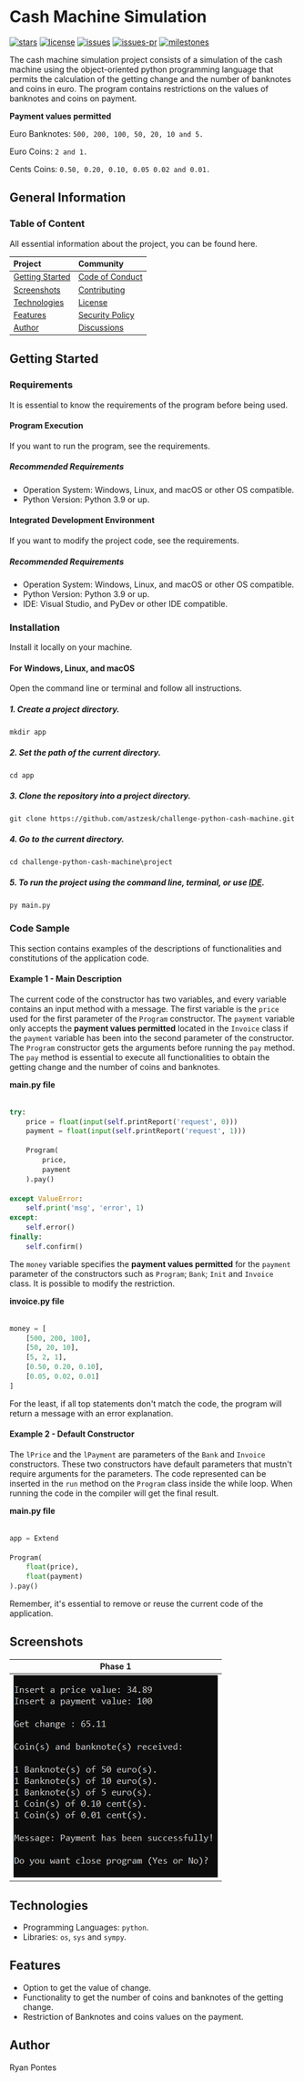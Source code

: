 # Cash Machine Simulation
[![stars](https://img.shields.io/github/stars/astzesk/challenge-python-cash-machine)](https://github.com/astzesk/challenge-python-cash-machine/stargazers)
[![license](https://img.shields.io/github/license/astzesk/challenge-python-cash-machine)](https://github.com/astzesk/challenge-python-cash-machine/blob/master/LICENSE)
[![issues](https://img.shields.io/github/issues/astzesk/challenge-python-cash-machine)](https://github.com/astzesk/challenge-python-cash-machine/issues)
[![issues-pr](https://img.shields.io/github/issues-pr/astzesk/challenge-python-cash-machine)](https://github.com/astzesk/challenge-python-cash-machine/pulls)
[![milestones](https://img.shields.io/github/milestones/open/astzesk/challenge-python-cash-machine)](https://github.com/astzesk/challenge-python-cash-machine/milestones)

The cash machine simulation project consists of a simulation of the cash machine using the object-oriented python programming language that permits the calculation of the getting change and the number of banknotes and coins in euro. The program contains restrictions on the values of banknotes and coins on payment.

**Payment values permitted**

Euro Banknotes: `500, 200, 100, 50, 20, 10 and 5.`

Euro Coins: `2 and 1.`

Cents Coins: `0.50, 0.20, 0.10, 0.05 0.02 and 0.01.` 

## General Information

### Table of Content
All essential information about the project, you can be found here.

| Project    | Community |
|    :----   |    :----   |
| [Getting Started](#getting-started) | [Code of Conduct](https://github.com/astzesk/challenge-python-cash-machine/blob/master/CODE_OF_CONDUCT.md) |
| [Screenshots](#screenshots) | [Contributing](https://github.com/astzesk/challenge-python-cash-machine/blob/master/CONTRIBUTING.md)|
| [Technologies](#technologies) | [License](https://github.com/astzesk/challenge-python-cash-machine/blob/master/LICENSE) |
| [Features](#features) |[Security Policy](https://github.com/astzesk/challenge-python-cash-machine/blob/master/SECURITY.md) |
| [Author](#author) |[Discussions](https://github.com/astzesk/challenge-python-cash-machine/discussions) |

## Getting Started

### Requirements

It is essential to know the requirements of the program before being used.

#### Program Execution

If you want to run the program, see the requirements.

##### Recommended Requirements

- Operation System: Windows, Linux, and macOS or other OS compatible.
- Python Version: Python 3.9 or up.

#### Integrated Development Environment

If you want to modify the project code, see the requirements.

##### Recommended Requirements

- Operation System: Windows, Linux, and macOS or other OS compatible.
- Python Version: Python 3.9 or up.
- IDE: Visual Studio, and PyDev or other IDE compatible.

### Installation

Install it locally on your machine.

#### For Windows, Linux, and macOS

Open the command line or terminal and follow all instructions.

##### 1. Create a project directory.

```
mkdir app
```

##### 2. Set the path of the current directory.

```
cd app
```

##### 3. Clone the repository into a project directory.

```
git clone https://github.com/astzesk/challenge-python-cash-machine.git
```

##### 4. Go to the current directory.

```
cd challenge-python-cash-machine\project
```

##### 5. To run the project using the command line, terminal, or use [IDE](https://www.freecodecamp.org/news/what-is-an-ide-in-programming-an-ide-definition-for-developers).

```
py main.py
```

### Code Sample

This section contains examples of the descriptions of functionalities and constitutions of the application code.

#### Example 1 - Main Description

The current code of the constructor has two variables, and every variable contains an input method with a message. The first variable is the `price` used for the first parameter of the `Program` constructor. The `payment` variable only accepts the **payment values permitted** located in the `Invoice` class if the `payment` variable has been into the second parameter of the constructor. The `Program` constructor gets the arguments before running the `pay` method. The `pay` method is essential to execute all functionalities to obtain the getting change and the number of coins and banknotes.

**main.py file**
```python

try:
    price = float(input(self.printReport('request', 0)))
    payment = float(input(self.printReport('request', 1)))
    
    Program(
        price,
        payment
    ).pay()

except ValueError:
    self.print('msg', 'error', 1)
except:
    self.error()
finally:
    self.confirm()

```

The `money` variable specifies the **payment values permitted** for the `payment` parameter of the constructors such as `Program`; `Bank`; `Init` and `Invoice` class. It is possible to modify the restriction.

**invoice.py file**
```python

money = [
    [500, 200, 100],
    [50, 20, 10],
    [5, 2, 1],
    [0.50, 0.20, 0.10],
    [0.05, 0.02, 0.01]
]

```
For the least, if all top statements don't match the code, the program will return a message with an error explanation.

#### Example 2 - Default Constructor

The `lPrice` and the `lPayment` are parameters of the `Bank` and `Invoice` constructors. These two constructors have default parameters that mustn't require arguments for the parameters. The code represented can be inserted in the `run` method on the `Program` class inside the while loop. When running the code in the compiler will get the final result.

**main.py file**
```python

app = Extend

Program(
    float(price), 
    float(payment)
).pay()

```
Remember, it's essential to remove or reuse the current code of the application.

## Screenshots
| Phase 1    |
|    :----:   |
| [![screenshots-1](https://github.com/Astzesk/challenge-python-cash-machine/blob/master/project/app/assets/screenshots/screenshot_1.png "screenshot-1")](#screenshots) |

## Technologies
* Programming Languages: `python`.
* Libraries: `os`, `sys` and `sympy`.

## Features 
* Option to get the value of change.
* Functionality to get the number of coins and banknotes of the getting change.
* Restriction of Banknotes and coins values on the payment.

## Author
Ryan Pontes
